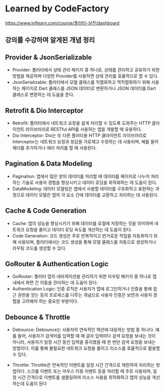 # Learned by CodeFactory
https://www.inflearn.com/course/플러터-실전/dashboard
## 강의를 수강하며 알게된 개념 정리
## Provider & JsonSerializable

* Provider: 플러터에서 상태 관리 패키지 중 하나로, 상태를 관리하고 공유하기 위한 방법을 제공하며 다양한 Provider를 사용하면 상태 관리를 효율적으로 할 수 있다.
* JsonSerializable: 플러터에서 모델 클래스를 직렬화하고 역직렬화하기 위해 사용하는 패키지로 Dart 클래스를 JSON 데이터로 변환하거나 JSON 데이터를 Dart 클래스로 변환하는 데 도움을 준다.

## Retrofit & Dio Interceptor

* Retrofit: 플러터에서 네트워크 요청을 쉽게 처리할 수 있도록 도와주는 HTTP 클라이언트 라이브러리로 RESTful API를 사용하는 앱을 개발할 때 유용하다.
* Dio Interceptor: Dio는 또 다른 플러터용 HTTP 클라이언트 라이브러리로 Interceptor는 네트워크 요청과 응답을 가로채고 수정하는 데 사용되며, 예를 들어 헤더를 추가하거나 에러 처리를 할 때 사용된다.

## Pagination & Data Modeling

* Pagination: 앱에서 많은 양의 데이터를 처리할 때 데이터를 페이지로 나누어 처리하는 기술로 사용자 경험을 향상시키고 데이터 로딩을 최적화하는 데 도움이 된다.
* DataModeling: 데이터 모델링은 앱에서 사용할 데이터를 구조화하고 표현하는 과정으로 데이터 모델은 앱의 각 요소 간에 데이터를 교환하고 처리하는 데 사용된다.

## Cache & Code Generation

* Cache: 앱의 성능을 향상시키기 위해 데이터를 로컬에 저장하는 것을 의미하며 네트워크 요청을 줄이고 데이터 로딩 속도를 개선하는 데 도움이 된다.
* Code Generation: 코드 생성은 주로 반복적이고 번거로운 작업을 자동화하기 위해 사용되며, 플러터에서는 코드 생성을 통해 모델 클래스를 자동으로 생성하거나 라우팅 코드를 생성할 수 있다.

## GoRouter & Authentication Logic

* GoRouter: 플러터 앱의 네비게이션을 관리하기 위한 라우팅 패키지 중 하나로 앱 내에서 화면 간 이동을 관리하는 데 도움이 된다.
* Authentication Logic: 인증 로직은 사용자가 앱에 로그인하거나 인증을 통해 접근 권한을 얻는 등의 프로세스를 다루는 개념으로 사용자 인증은 보안과 사용자 경험을 고려해야 하는 중요한 부분이다.

## Debounce & Throttle

* Debounce: Debounce는 사용자의 연속적인 액션에 대응하는 방법 중 하나다. 예를 들어, 사용자가 검색어를 입력할 때 매 글자 입력마다 검색 요청을 보내는 것이 아니라, 사용자가 일정 시간 동안 입력을 중지했을 때 한 번만 검색 요청을 보내는 방법이다. 이를 통해 불필요한 네트워크 요청을 줄이고 리소스를 효율적으로 활용할 수 있다.

* Throttle: Throttle은 연속적인 이벤트를 일정 시간 간격으로 제한하여 처리하는 방법이다. 스크롤 이벤트 또는 마우스 이동 이벤트 등을 처리할 때 주로 사용되며, 일정 시간 간격으로 이벤트를 샘플링하여 리소스 사용을 최적화하고 앱의 성능을 개선하는데 도움이 된다
